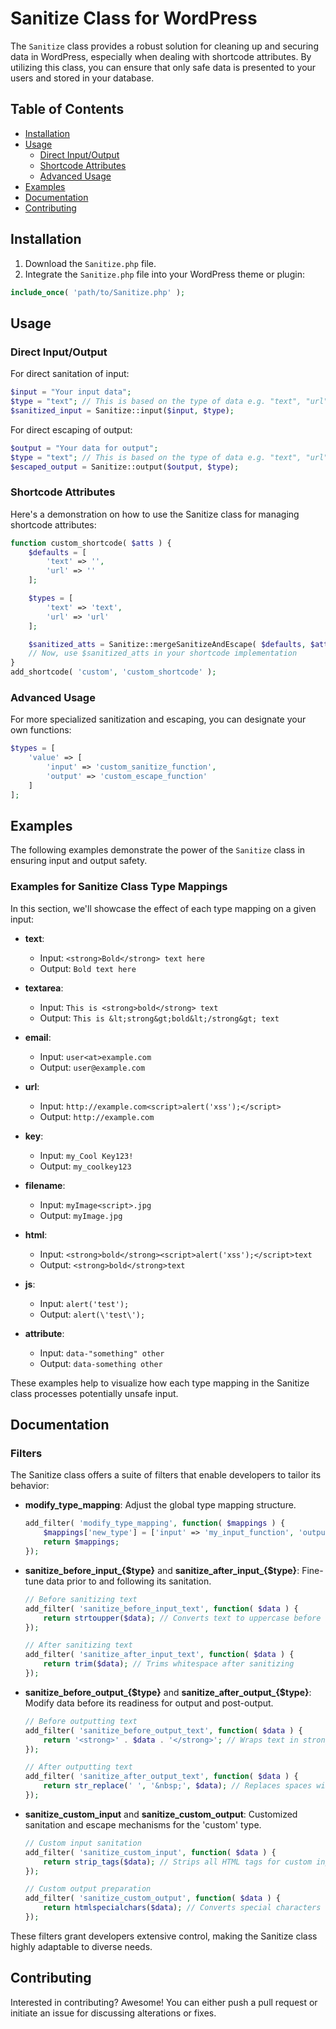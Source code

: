 # Sanitize Class for WordPress

The `Sanitize` class provides a robust solution for cleaning up and securing data in WordPress, especially when dealing with shortcode attributes. By utilizing this class, you can ensure that only safe data is presented to your users and stored in your database.

## Table of Contents

- [Installation](#installation)
- [Usage](#usage)
  - [Direct Input/Output](#direct-inputoutput)
  - [Shortcode Attributes](#shortcode-attributes)
  - [Advanced Usage](#advanced-usage)
- [Examples](#examples)
- [Documentation](#documentation)
- [Contributing](#contributing)

## Installation

1. Download the `Sanitize.php` file.
2. Integrate the `Sanitize.php` file into your WordPress theme or plugin:

```php
include_once( 'path/to/Sanitize.php' );
```

## Usage

### Direct Input/Output

For direct sanitation of input:

```php
$input = "Your input data";
$type = "text"; // This is based on the type of data e.g. "text", "url", etc.
$sanitized_input = Sanitize::input($input, $type);
```

For direct escaping of output:

```php
$output = "Your data for output";
$type = "text"; // This is based on the type of data e.g. "text", "url", etc.
$escaped_output = Sanitize::output($output, $type);
```

### Shortcode Attributes

Here's a demonstration on how to use the Sanitize class for managing shortcode attributes:

```php
function custom_shortcode( $atts ) {
    $defaults = [
        'text' => '',
        'url' => ''
    ];

    $types = [
        'text' => 'text',
        'url' => 'url'
    ];

    $sanitized_atts = Sanitize::mergeSanitizeAndEscape( $defaults, $atts, $types );
    // Now, use $sanitized_atts in your shortcode implementation
}
add_shortcode( 'custom', 'custom_shortcode' );
```

### Advanced Usage

For more specialized sanitization and escaping, you can designate your own functions:

```php
$types = [
    'value' => [
        'input' => 'custom_sanitize_function',
        'output' => 'custom_escape_function'
    ]
];
```

## Examples

The following examples demonstrate the power of the `Sanitize` class in ensuring input and output safety.

### Examples for Sanitize Class Type Mappings

In this section, we'll showcase the effect of each type mapping on a given input:

- **text**:
  * Input: `<strong>Bold</strong> text here`
  * Output: `Bold text here`

- **textarea**:
  * Input: `This is <strong>bold</strong> text`
  * Output: `This is &lt;strong&gt;bold&lt;/strong&gt; text`

- **email**:
  * Input: `user<at>example.com`
  * Output: `user@example.com`

- **url**:
  * Input: `http://example.com<script>alert('xss');</script>`
  * Output: `http://example.com`

- **key**:
  * Input: `my_Cool Key123!`
  * Output: `my_coolkey123`

- **filename**:
  * Input: `myImage<script>.jpg`
  * Output: `myImage.jpg`

- **html**:
  * Input: `<strong>bold</strong><script>alert('xss');</script>text`
  * Output: `<strong>bold</strong>text`

- **js**:
  * Input: `alert('test');`
  * Output: `alert(\'test\');`

- **attribute**:
  * Input: `data-"something" other`
  * Output: `data-something other`

These examples help to visualize how each type mapping in the Sanitize class processes potentially unsafe input.

## Documentation

### Filters

The Sanitize class offers a suite of filters that enable developers to tailor its behavior:

- **modify_type_mapping**: Adjust the global type mapping structure.
  
  ```php
  add_filter( 'modify_type_mapping', function( $mappings ) {
      $mappings['new_type'] = ['input' => 'my_input_function', 'output' => 'my_output_function'];
      return $mappings;
  });
  ```

- **sanitize_before_input_{$type}** and **sanitize_after_input_{$type}**: Fine-tune data prior to and following its sanitation.
  
  ```php
  // Before sanitizing text
  add_filter( 'sanitize_before_input_text', function( $data ) {
      return strtoupper($data); // Converts text to uppercase before sanitizing
  });
  
  // After sanitizing text
  add_filter( 'sanitize_after_input_text', function( $data ) {
      return trim($data); // Trims whitespace after sanitizing
  });
  ```

- **sanitize_before_output_{$type}** and **sanitize_after_output_{$type}**: Modify data before its readiness for output and post-output.
  
  ```php
  // Before outputting text
  add_filter( 'sanitize_before_output_text', function( $data ) {
      return '<strong>' . $data . '</strong>'; // Wraps text in strong tags before output
  });
  
  // After outputting text
  add_filter( 'sanitize_after_output_text', function( $data ) {
      return str_replace(' ', '&nbsp;', $data); // Replaces spaces with non-breaking spaces after output
  });
  ```

- **sanitize_custom_input** and **sanitize_custom_output**: Customized sanitation and escape mechanisms for the 'custom' type.
  
  ```php
  // Custom input sanitation
  add_filter( 'sanitize_custom_input', function( $data ) {
      return strip_tags($data); // Strips all HTML tags for custom input
  });
  
  // Custom output preparation
  add_filter( 'sanitize_custom_output', function( $data ) {
      return htmlspecialchars($data); // Converts special characters to HTML entities for custom output
  });
  ```

These filters grant developers extensive control, making the Sanitize class highly adaptable to diverse needs.


## Contributing

Interested in contributing? Awesome! You can either push a pull request or initiate an issue for discussing alterations or fixes.
